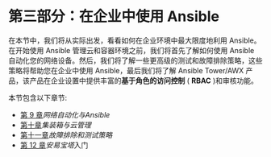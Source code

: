 # 第三部分：在企业中使用 Ansible

在本节中，我们将从实际出发，看看如何在企业环境中最大限度地利用 Ansible。在开始使用 Ansible 管理云和容器环境之前，我们将首先了解如何使用 Ansible 自动化您的网络设备。然后，我们将了解一些更高级的测试和故障排除策略，这些策略将帮助您在企业中使用 Ansible，最后我们将了解 Ansible Tower/AWX 产品，该产品在企业设置中提供丰富的**基于角色的访问控制** ( **RBAC** )和审核功能。

本节包含以下章节:

*   [第 9 章](09.html)*网络自动化与Ansible*
*   [第十章](10.html)*集装箱与云管理*
*   [第十一章](11.html)*故障排除和测试策略*
*   [第 12 章](12.html)*安易宝塔*入门